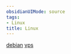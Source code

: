 ```yaml
---
obsidianUIMode: source
tags:  
- Linux
title: Linux
---
```


[debian](Debian%20删除apache2.md)
[vps](VPS无法连接raw.githubusercontent.com%20解决方法.md)
